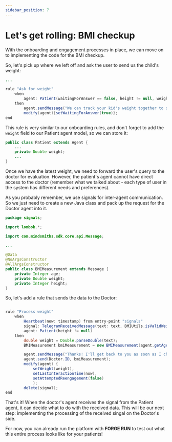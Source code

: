 ```yaml
---
sidebar_position: 7
---
```


# Let's get rolling: BMI checkup

With the onboarding and engagement processes in place, we can move on to implementing the code for the BMI checkup.

So, let's pick up where we left off and ask the user to send us the child's weight:

```java title="rules/patient/Patient.drl"
...

rule "Ask for weight"
    when
        agent: Patient(waitingForAnswer == false, height != null, weight == null)
    then
        agent.sendMessage("We can track your kid's weight together to see if there are any issues. Send me your kid's weight.");
        modify(agent){setWaitingForAnswer(true)};
end
```
This rule is very similar to our onboarding rules, and don't forget to add the `weight` field to our Patient agent model, so we can store it:
```java title="java/agents/Patient.java"
public class Patient extends Agent {
    ...
    private Double weight;
    ...
}
```

Once we have the latest weight, we need to forward the user's query to the doctor for evaluation.
However, the patient's agent cannot have direct access to the doctor (remember what we talked about - each type of user in the system has different needs and preferences).

As you probably remember, we use signals for inter-agent communication. So we just need to create a new Java class and pack up the request for the Doctor agent into it.

```java title="java/signals/BMIMeasurement.java"
package signals;

import lombok.*;

import com.mindsmiths.sdk.core.api.Message;

...

@Data
@NoArgsConstructor
@AllArgsConstructor
public class BMIMeasurement extends Message {
    private Integer age;
    private Double weight;
    private Integer height;
}
```

So, let's add a rule that sends the data to the Doctor:

```java title="rules/patient/Patient.drl"

rule "Process weight"
    when
        Heartbeat(now: timestamp) from entry-point "signals"
        signal: TelegramReceivedMessage(text: text, BMIUtils.isValidWeight(text)) from entry-point "signals"
        agent: Patient(height != null)
    then
        double weight = Double.parseDouble(text);
        BMIMeasurement bmiMeasurement = new BMIMeasurement(agent.getAge(), weight, agent.getHeight());

        agent.sendMessage("Thanks! I'll get back to you as soon as I check with the doctor.");
        agent.send(Doctor.ID, bmiMeasurement);
        modify(agent) {
            setWeight(weight),
            setLastInteractionTime(now),
            setAttemptedReengagement(false)
            };
        delete(signal);
end
```

That's it! When the doctor's agent receives the signal from the Patient agent, it can decide what to do with the received data. 
This will be our next step: implementing the processing of the received singal on the Doctor's side.  

For now, you can already run the platform with **FORGE RUN** to test out what this entire process looks like for your patients!